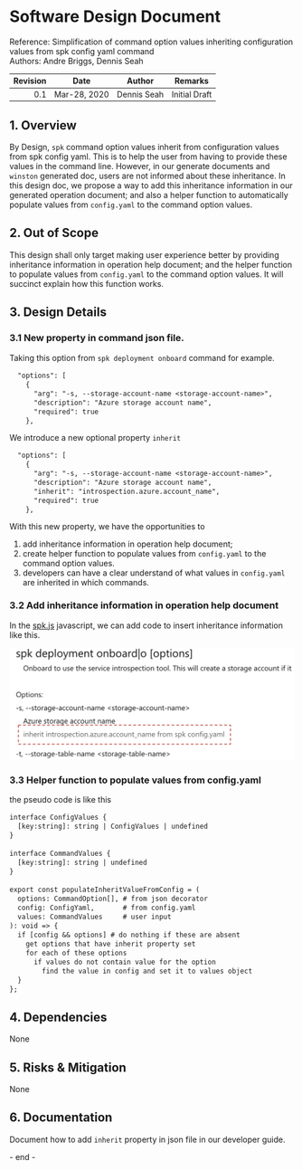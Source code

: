 # Software Design Document

Reference: Simplification of command option values inheriting configuration values from spk config yaml
command<br> Authors: Andre Briggs, Dennis Seah

| Revision | Date         | Author      | Remarks                                                |
| -------: | ------------ | ----------- | ------------------------------------------------------ |
|      0.1 | Mar-28, 2020 | Dennis Seah | Initial Draft                                          |

## 1. Overview

By Design, `spk` command option values inherit from configuration values from spk config yaml. This is to help the user from having to provide these values in the command line. However, in our generate documents and `winston` generated doc, users are not informed about these inheritance. In this design doc, we propose a way to add this inheritance information in our generated operation document; and also a helper function to automatically populate values from `config.yaml` to the command option values.

## 2. Out of Scope

This design shall only target making user experience better by providing inheritance information in operation help document; and the helper function to populate values from `config.yaml` to the command option values. It will succinct explain how this function works.

## 3. Design Details

### 3.1 New property in command json file.
Taking this option from `spk deployment onboard` command for example.

```
  "options": [
    {
      "arg": "-s, --storage-account-name <storage-account-name>",
      "description": "Azure storage account name",
      "required": true
    },
```
We introduce a new optional property `inherit`
```
  "options": [
    {
      "arg": "-s, --storage-account-name <storage-account-name>",
      "description": "Azure storage account name",
      "inherit": "introspection.azure.account_name",
      "required": true
    },
```
With this new property, we have the opportunities to 
1. add inheritance information in operation help document;
1. create helper function to populate values from `config.yaml` to the command option values.
1. developers can have a clear understand of what values in `config.yaml` are inherited in which commands.


### 3.2 Add inheritance information in operation help document

In the [spk.js](https://github.com/CatalystCode/spk/blob/master/docs/commands/spk.js) javascript, we can add code to insert inheritance information like this.

<p style="text-align:center">
<img src="inheritFieldInOnBoardDoc.png" width="600px">
</p>

### 3.3 Helper function to populate values from config.yaml
the pseudo code is like this

```
interface ConfigValues {
  [key:string]: string | ConfigValues | undefined
}

interface CommandValues {
  [key:string]: string | undefined
}

export const populateInheritValueFromConfig = (
  options: CommandOption[], # from json decorator
  config: ConfigYaml,       # from config.yaml
  values: CommandValues     # user input
): void => {
  if [config && options] # do nothing if these are absent
    get options that have inherit property set
    for each of these options
      if values do not contain value for the option
        find the value in config and set it to values object
  }
};
```


## 4. Dependencies
None

## 5. Risks & Mitigation
None

## 6. Documentation

Document how to add `inherit` property in json file in our developer guide. 

\- end -
